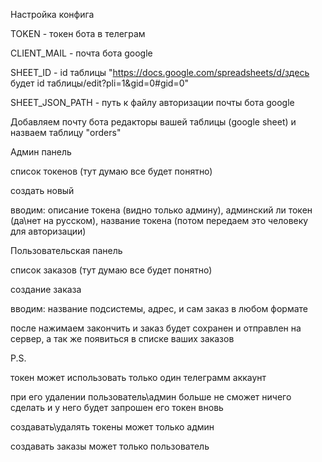 Настройка конфига

TOKEN - токен бота в телеграм

CLIENT_MAIL - почта бота google

SHEET_ID - id  таблицы "https://docs.google.com/spreadsheets/d/здесь будет id таблицы/edit?pli=1&gid=0#gid=0"

SHEET_JSON_PATH - путь к файлу авторизации почты бота google

Добавляем почту бота редакторы вашей таблицы (google sheet) и назваем таблицу "orders"

Админ панель

список токенов (тут думаю все будет понятно)

создать новый

вводим: описание токена (видно только админу), админский ли токен (да\нет на русском), название токена (потом передаем это человеку для авторизации)

Пользовательская панель

список заказов (тут думаю все будет понятно)

создание заказа

вводим: название подсистемы, адрес, и сам заказ в любом формате

после нажимаем закончить и заказ будет сохранен и отправлен на сервер, а так же появиться в списке ваших заказов

P.S.

токен может использовать только один телеграмм аккаунт

при его удалении пользователь\админ больше не сможет ничего сделать и у него будет запрошен его токен вновь

создавать\удалять токены может только админ

создавать заказы может только пользователь
